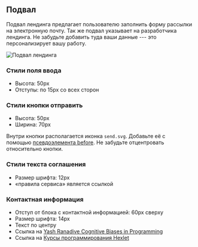 Подвал
------

Подвал лендинга предлагает пользователю заполнить форму рассылки на электронную почту. Так же подвал указывает на разработчика лендинга. Не забудьте добавить туда ваши данные --- это персонализирует вашу работу.

![Подвал лендинга](https://raw.githubusercontent.com/hexlet-components/projects-css-l1-cognitive-biases/master/assets/footer-section.jpg)

### Стили поля ввода

-   Высота: 50px
-   Отступы: по 15px со всех сторон

### Стили кнопки отправить

-   Высота: 50px
-   Ширина: 70px

Внутри кнопки располагается иконка `send.svg`. Добавьте её с помощью [псевдоэлемента before](https://developer.mozilla.org/ru/docs/Web/CSS/::before). Не забудьте отцентровать относительно кнопки.

### Стили текста соглашения

-   Размер шрифта: 12px
-   «правила сервиса» является ссылкой

### Контактная информация

-   Отступ от блока с контактной информацией: 60px сверху
-   Размер шрифта: 14px
-   Текст по центру
-   Ссылка на [Yash Ranadive Cognitive Biases in Programming](https://medium.com/hackernoon/cognitive-biases-in-programming-5e937707c27b)
-   Ссылка на [Курсы программирования Hexlet](https://ru.hexlet.io/)